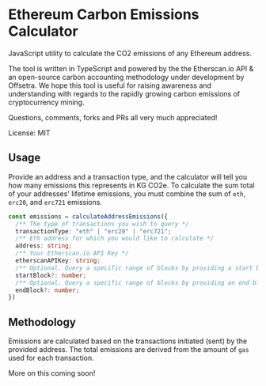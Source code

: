 # Ethereum Carbon Emissions Calculator

JavaScript utility to calculate the CO2 emissions of any Ethereum address.

The tool is written in TypeScript and powered by the the Etherscan.io API & an open-source carbon accounting methodology under development by Offsetra.
We hope this tool is useful for raising awareness and understanding with regards to the rapidly growing carbon emissions of cryptocurrency mining.

Questions, comments, forks and PRs all very much appreciated!

License: MIT

## Usage

Provide an address and a transaction type, and the calculator will tell you how many emissions this represents in KG CO2e.
To calculate the sum total of your addresses' lifetime emissions, you must combine the sum of `eth`, `erc20`, and `erc721` emissions.

```typescript
const emissions = calculateAddressEmissions({
  /** The type of transactions you wish to query */
  transactionType: "eth" | "erc20" | "erc721";
  /** Eth address for which you would like to calculate */
  address: string;
  /** Your Etherscan.io API Key */
  etherscanAPIKey: string;
  /** Optional. Query a specific range of blocks by providing a start block number. Default 0. */
  startBlock?: number;
  /** Optional. Query a specific range of blocks by providing an end block number. Default 99999999 (most recent block available). */
  endBlock?: number;
})
```

## Methodology

Emissions are calculated based on the transactions initiated (sent) by the provided address.
The total emissions are derived from the amount of `gas` used for each transaction.

More on this coming soon!
